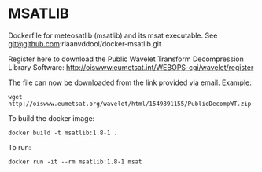 MSATLIB
=======

Dockerfile for meteosatlib (msatlib) and its msat executable. See git@github.com:riaanvddool/docker-msatlib.git

Register here to download the Public Wavelet Transform Decompression Library Software:
http://oiswww.eumetsat.int/WEBOPS-cgi/wavelet/register

The file can now be downloaded from the link provided via email. Example:

    wget http://oiswww.eumetsat.org/wavelet/html/1549891155/PublicDecompWT.zip

To build the docker image:

    docker build -t msatlib:1.8-1 .

To run:

    docker run -it --rm msatlib:1.8-1 msat

